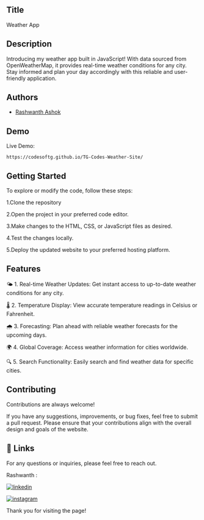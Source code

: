 
## Title

Weather App
## Description 

Introducing my weather app built in JavaScript! With data sourced from OpenWeatherMap, it provides real-time weather conditions for any city. Stay informed and plan your day accordingly with this reliable and user-friendly application.
## Authors

- [Rashwanth Ashok](https://www.github.com/rashwanthashok) 


## Demo

Live Demo:

    https://codesoftg.github.io/TG-Codes-Weather-Site/
    
## Getting Started

To explore or modify the code, follow these steps:

1.Clone the repository

2.Open the project in your preferred code editor.

3.Make changes to the HTML, CSS, or JavaScript files as desired.

4.Test the changes locally.

5.Deploy the updated website to your preferred hosting platform.


## Features

🌤️ 1.️ Real-time Weather Updates: Get instant access to up-to-date weather conditions for any city.

🌡️ 2.️ Temperature Display: View accurate temperature readings in Celsius or Fahrenheit.

🌧️ 3.️ Forecasting: Plan ahead with reliable weather forecasts for the upcoming days.

🌍 4.️ Global Coverage: Access weather information for cities worldwide.

🔍 5.️ Search Functionality: Easily search and find weather data for specific cities.




## Contributing

Contributions are always welcome!

If you have any suggestions, improvements, or bug fixes, feel free to submit a pull request. Please ensure that your contributions align with the overall design and goals of the website. 


## 🔗 Links

For any questions or inquiries, please feel free to reach out. 

Rashwanth :

[![linkedin](https://img.shields.io/badge/linkedin-0A66C2?style=for-the-badge&logo=linkedin&logoColor=white)](https://www.linkedin.com/in/rashwanth-ashok/)

[![instagram](https://img.shields.io/badge/instagram-E4405F?style=for-the-badge&logo=instagram&logoColor=white)](https://instagram.com/rashwanthashok)


Thank you for visiting the page!
